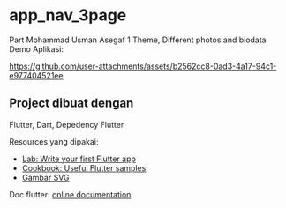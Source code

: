 # app_nav_3page
Part Mohammad Usman Asegaf
1 Theme, Different photos and biodata
Demo Aplikasi:

https://github.com/user-attachments/assets/b2562cc8-0ad3-4a17-94c1-e977404521ee


## Project dibuat dengan

Flutter, Dart, Depedency Flutter

Resources yang dipakai:

- [Lab: Write your first Flutter app](https://docs.flutter.dev/get-started/codelab)
- [Cookbook: Useful Flutter samples](https://docs.flutter.dev/cookbook)
- [Gambar SVG](https://svgwave.in/)
  
Doc flutter:
[online documentation](https://docs.flutter.dev/)

